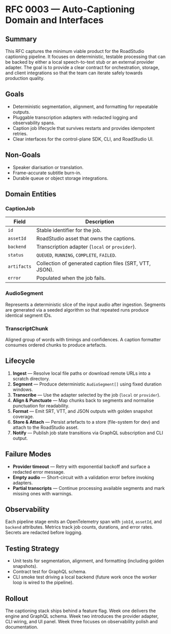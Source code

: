 # RFC 0003 — Auto-Captioning Domain and Interfaces

## Summary

This RFC captures the minimum viable product for the RoadStudio captioning pipeline. It focuses on deterministic, testable processing that can be backed by either a local speech-to-text stub or an external provider adapter. The goal is to provide a clear contract for orchestration, storage, and client integrations so that the team can iterate safely towards production quality.

## Goals

- Deterministic segmentation, alignment, and formatting for repeatable outputs.
- Pluggable transcription adapters with redacted logging and observability spans.
- Caption job lifecycle that survives restarts and provides idempotent retries.
- Clear interfaces for the control-plane SDK, CLI, and RoadStudio UI.

## Non-Goals

- Speaker diarisation or translation.
- Frame-accurate subtitle burn-in.
- Durable queue or object storage integrations.

## Domain Entities

### CaptionJob

| Field | Description |
| --- | --- |
| `id` | Stable identifier for the job. |
| `assetId` | RoadStudio asset that owns the captions. |
| `backend` | Transcription adapter (`local` or `provider`). |
| `status` | `QUEUED`, `RUNNING`, `COMPLETE`, `FAILED`. |
| `artifacts` | Collection of generated caption files (SRT, VTT, JSON). |
| `error` | Populated when the job fails. |

### AudioSegment

Represents a deterministic slice of the input audio after ingestion. Segments are generated via a seeded algorithm so that repeated runs produce identical segment IDs.

### TranscriptChunk

Aligned group of words with timings and confidences. A caption formatter consumes ordered chunks to produce artefacts.

## Lifecycle

1. **Ingest** — Resolve local file paths or download remote URLs into a scratch directory.
2. **Segment** — Produce deterministic `AudioSegment[]` using fixed duration windows.
3. **Transcribe** — Use the adapter selected by the job (`local` or `provider`).
4. **Align & Punctuate** — Map chunks back to segments and normalise punctuation for readability.
5. **Format** — Emit SRT, VTT, and JSON outputs with golden snapshot coverage.
6. **Store & Attach** — Persist artefacts to a store (file-system for dev) and attach to the RoadStudio asset.
7. **Notify** — Publish job state transitions via GraphQL subscription and CLI output.

## Failure Modes

- **Provider timeout** — Retry with exponential backoff and surface a redacted error message.
- **Empty audio** — Short-circuit with a validation error before invoking adapters.
- **Partial transcripts** — Continue processing available segments and mark missing ones with warnings.

## Observability

Each pipeline stage emits an OpenTelemetry span with `jobId`, `assetId`, and `backend` attributes. Metrics track job counts, durations, and error rates. Secrets are redacted before logging.

## Testing Strategy

- Unit tests for segmentation, alignment, and formatting (including golden snapshots).
- Contract test for GraphQL schema.
- CLI smoke test driving a local backend (future work once the worker loop is wired to the pipeline).

## Rollout

The captioning stack ships behind a feature flag. Week one delivers the engine and GraphQL schema. Week two introduces the provider adapter, CLI wiring, and UI panel. Week three focuses on observability polish and documentation.
